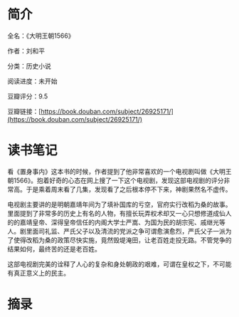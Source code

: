 # 简介

全名：《大明王朝1566》

作者：刘和平

分类：历史小说

阅读进度：未开始

豆瓣评分：9.5

豆瓣链接：[https://book.douban.com/subject/26925171/](https://book.douban.com/subject/26925171/)

# 读书笔记

看《置身事内》这本书的时候，作者提到了他非常喜欢的一个电视剧叫做《大明王朝1566》。抱着好奇的心态在网上搜了一下这个电视剧，发现这部电视剧的评分非常高。于是乘着周末看了几集，发现看了之后根本停不下来，神剧果然名不虚传。

电视剧主要讲的是明朝嘉靖年间为了填补国库的亏空，官府实行改稻为桑的故事。里面提到了非常多的历史上有名的人物，有擅长玩弄权术却又一心只想修道成仙人的的嘉靖皇帝、深得皇帝信任的内阁大学士严嵩、为国为民的胡宗宪、戚继光等人。剧里面司礼监、严氏父子以及清流的党派之争可谓愈演愈烈，严氏父子一派为了使得改稻为桑的政策尽快实施，竟然毁堤淹田，让老百姓走投无路。不管党争的结果如何，最终苦的还是老百姓。

这部电视剧完美的诠释了人心的复杂和身处朝政的艰难，可谓在皇权之下，不可能有真正意义上的民主。

# 摘录


